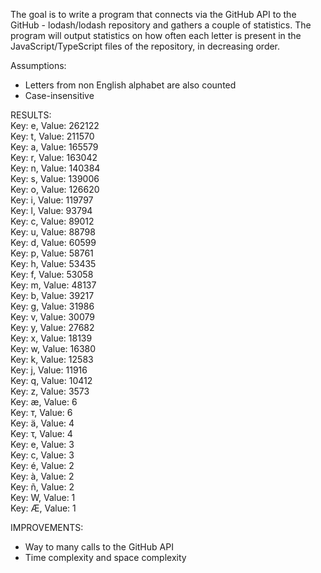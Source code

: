 The goal is to write a program that connects via the GitHub API to the GitHub - lodash/lodash repository
and gathers a couple of statistics.
The program will output statistics on how often each letter is present in the
JavaScript/TypeScript files of the repository, in decreasing order.

Assumptions:
- Letters from non English alphabet are also counted
- Case-insensitive

RESULTS:  
Key: e, Value: 262122  
Key: t, Value: 211570  
Key: a, Value: 165579  
Key: r, Value: 163042  
Key: n, Value: 140384  
Key: s, Value: 139006  
Key: o, Value: 126620  
Key: i, Value: 119797  
Key: l, Value: 93794  
Key: c, Value: 89012  
Key: u, Value: 88798  
Key: d, Value: 60599  
Key: p, Value: 58761  
Key: h, Value: 53435  
Key: f, Value: 53058  
Key: m, Value: 48137  
Key: b, Value: 39217  
Key: g, Value: 31986  
Key: v, Value: 30079  
Key: y, Value: 27682  
Key: x, Value: 18139  
Key: w, Value: 16380  
Key: k, Value: 12583  
Key: j, Value: 11916  
Key: q, Value: 10412  
Key: z, Value: 3573  
Key: æ, Value: 6  
Key: т, Value: 6  
Key: ä, Value: 4  
Key: τ, Value: 4  
Key: е, Value: 3  
Key: с, Value: 3  
Key: é, Value: 2  
Key: à, Value: 2  
Key: ñ, Value: 2  
Key: W, Value: 1  
Key: Æ, Value: 1  


IMPROVEMENTS:
- Way to many calls to the GitHub API
- Time complexity and space complexity
